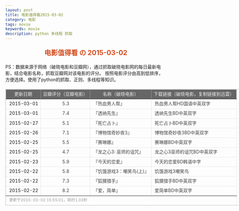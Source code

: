 ```yaml
---
layout: post
title: 电影值得看2015-03-02
category: 电影
tags: movie
keywords: movie 
description: python 多线程 抓取
---
```

<h2 style="text-align:center;color:#D54E21;margin:20px auto">电影值得看 の 2015-03-02</h2>
<div>PS：数据来源于网络（破晓电影和豆瓣网），通过抓取破晓电影网的每日最新电影，结合电影名称，抓取豆瓣网对该电影的评分。
按照电影评分由高到低排序，方便选择。使用了python的抓取、正则、多线程等知识。</div>
<table id="movietb">
	<thead>
		<tr>
			<td min-width="100px">更新日期</td>
			<td min-width="100px">豆瓣评分（豆瓣电影）</td>
			<td min-width="300px">名称（破晓电影）</td>
			<td>下载链接（破晓电影，复制链接到迅雷）</td>
		</tr>
	</thead>
	<tbody>
		<tr>
			<td>2015-03-01</td>
			<td style="color:#FF5138!important;text-align:center;"><a href="http://movie.douban.com/subject/25806698/" target="_blank">5.3</a></td>
			<td>『<a href="http://www.poxiao.com/movie/38114.html" target="_blank">热血男人帮</a>』</td>
			<td><a href="ftp://8:8@p13.poxiao.com:8202/[www.poxiao.com破晓电影]热血男人帮HD国语中英双字.rmvb" target="_blank">热血男人帮HD国语中英双字</a></td>
		</tr>
				<tr>
			<td>2015-03-01</td>
			<td style="color:#FF5138!important;text-align:center;"><a href="http://movie.douban.com/subject/21319853/" target="_blank">7.4</a></td>
			<td>『<a href="http://www.poxiao.com/movie/38115.html" target="_blank">透纳先生</a>』</td>
			<td><a href="ftp://1:1@p13.poxiao.com:8202/[www.poxiao.com破晓电影]透纳先生BD中英双字.rmvb" target="_blank">透纳先生BD中英双字</a></td>
		</tr>
				<tr>
			<td>2015-02-27</td>
			<td style="color:#FF5138!important;text-align:center;"><a href="http://movie.douban.com/subject/3014399/" target="_blank">5.1</a></td>
			<td>『<a href="http://www.poxiao.com/movie/38113.html" target="_blank">死亡占卜</a>』</td>
			<td><a href="ftp://7:7@p13.poxiao.com:8202/[www.poxiao.com破晓电影]死亡占卜BD中英双字.rmvb" target="_blank">死亡占卜BD中英双字</a></td>
		</tr>
				<tr>
			<td>2015-02-26</td>
			<td style="color:#FF5138!important;text-align:center;"><a href="http://movie.douban.com/subject/21349734/" target="_blank">7.1</a></td>
			<td>『<a href="http://www.poxiao.com/movie/38101.html" target="_blank">博物馆奇妙夜3</a>』</td>
			<td><a href="ftp://6:6@p13.poxiao.com:8202/[www.poxiao.com破晓电影]博物馆奇妙夜3BD中英双字.rmvb" target="_blank">博物馆奇妙夜3BD中英双字</a></td>
		</tr>
				<tr>
			<td>2015-02-25</td>
			<td style="color:#FF5138!important;text-align:center;"><a href="http://movie.douban.com/subject/3112738/" target="_blank">5.5</a></td>
			<td>『<a href="http://www.poxiao.com/movie/38099.html" target="_blank">赛琳娜</a>』</td>
			<td><a href="ftp://4:4@p13.poxiao.com:8202/[www.poxiao.com破晓电影]赛琳娜BD中英双字.rmvb" target="_blank">赛琳娜BD中英双字</a></td>
		</tr>
				<tr>
			<td>2015-02-25</td>
			<td style="color:#FF5138!important;text-align:center;"><a href="http://movie.douban.com/subject/26306929/" target="_blank">4.7</a></td>
			<td>『<a href="http://www.poxiao.com/movie/38100.html" target="_blank">龙之心3: 巫师的诅咒</a>』</td>
			<td><a href="ftp://5:5@p13.poxiao.com:8202/[www.poxiao.com破晓电影]龙之心3巫师的诅咒BD中英双字.rmvb" target="_blank">龙之心3巫师的诅咒BD中英双字</a></td>
		</tr>
				<tr>
			<td>2015-02-23</td>
			<td style="color:#FF5138!important;text-align:center;"><a href="http://movie.douban.com/subject/25828521/" target="_blank">5.9</a></td>
			<td>『<a href="http://www.poxiao.com/movie/38098.html" target="_blank">今天的恋爱</a>』</td>
			<td><a href="ftp://5:5@p13.poxiao.com:8202/[www.poxiao.com破晓电影]今天的恋爱BD韩语中字.rmvb" target="_blank">今天的恋爱BD韩语中字</a></td>
		</tr>
				<tr>
			<td>2015-02-22</td>
			<td style="color:#FF5138!important;text-align:center;"><a href="http://movie.douban.com/subject/6533054/" target="_blank">5.8</a></td>
			<td>『<a href="http://www.poxiao.com/movie/38095.html" target="_blank">饥饿游戏3：嘲笑鸟(上)</a>』</td>
			<td><a href="ftp://4:4@p13.poxiao.com:8202/[www.poxiao.com破晓电影]饥饿游戏3嘲笑鸟(上)BD中英双字.rmvb" target="_blank">饥饿游戏3嘲笑鸟</a></td>
		</tr>
				<tr>
			<td>2015-02-22</td>
			<td style="color:#FF5138!important;text-align:center;"><a href="http://movie.douban.com/subject/3011022/" target="_blank">7.3</a></td>
			<td>『<a href="http://www.poxiao.com/movie/38097.html" target="_blank">狐狸猎手</a>』</td>
			<td><a href="ftp://1:1@p13.poxiao.com:8202/[www.poxiao.com破晓电影]狐狸猎手BD中英双字.rmvb" target="_blank">狐狸猎手BD中英双字</a></td>
		</tr>
				<tr>
			<td>2015-02-22</td>
			<td style="color:#FF5138!important;text-align:center;"><a href="http://movie.douban.com/subject/20441632/" target="_blank">8.2</a></td>
			<td>『<a href="http://www.poxiao.com/movie/38096.html" target="_blank">爱，简单</a>』</td>
			<td><a href="ftp://2:2@p13.poxiao.com:8202/[www.poxiao.com破晓电影]爱简单BD中英双字.rmvb" target="_blank">爱简单BD中英双字</a></td>
		</tr>
			</tbody>
	<tfoot>
		<tr>
			<td colspan="4">更新于2015-03-02 15:55:01，耗时1.03秒</td>
		</tr>
	</tfoot>
</table>	<style>
	#movietb {width:790px;border:1px #CCCCCC solid;font-size:14px;margin:20px auto;}
	#movietb td {border:1px #CCCCCC dotted;line-height:24px;vertical-align: middle;}
	#movietb a {text-decoration:none;color:#464646; text-shadow:0 1px 0 #F2F2F2;border:0!important}
	#movietb a:hover {text-decoration:underline;color:#D54E21;}
	#movietb tbody tr:hover{background:#CCC}
	#movietb thead {background-color:#666;color:#eee;text-align:center}
	#movietb tbody {text-align:left;}
	#movietb tbody td {padding-left:10px;}
	#movietb tfoot td,.size {padding-left: 10px;font-size:12px;color:#999}
</style>